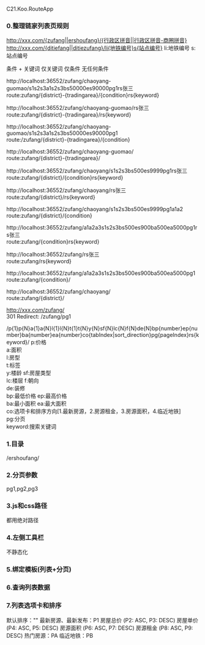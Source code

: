 C21.Koo.RouteApp

### 0.整理链家列表页规则
http://xxx.com/{zufang||ershoufang}/{行政区拼音||行政区拼音-商圈拼音}
http://xxx.com/{ditiefang||ditiezufang}/li{地铁编号}s{站点编号}
li:地铁编号
s:站点编号



条件 + 关键词
仅关键词
仅条件
无任何条件


http://localhost:36552/zufang/chaoyang-guomao/s1s2s3a1s2s3bs50000es90000pg1rs张三  
route:zufang/{district}-{tradingarea}/{condition}rs{keyword}

http://localhost:36552/zufang/chaoyang-guomao/rs张三  
route:zufang/{district}-{tradingarea}/rs{keyword}

http://localhost:36552/zufang/chaoyang-guomao/s1s2s3a1s2s3bs50000es90000pg1  
route:/zufang/{district}-{tradingarea}/{condition}

http://localhost:36552/zufang/chaoyang-guomao/  
route:zufang/{district}-{tradingarea}/

http://localhost:36552/zufang/chaoyang/s1s2s3bs500es9999pg1rs张三  
route:zufang/{district}/{condition}rs{keyword}

http://localhost:36552/zufang/chaoyang/rs张三  
route:zufang/{district}/rs{keyword}

http://localhost:36552/zufang/chaoyang/s1s2s3bs500es9999pg1a1a2  
route:zufang/{district}/{condition}

http://localhost:36552/zufang/a1a2a3s1s2s3bs500es900ba500ea5000pg1rs张三  
route:zufang/{condition}rs{keyword}

http://localhost:36552/zufang/rs张三  
route:zufang/rs{keyword}

http://localhost:36552/zufang/a1a2a3s1s2s3bs500es900ba500ea5000pg1  
route:zufang/{condition}/

http://localhost:36552/zufang/chaoyang/  
route:zufang/{district}/

http://xxx.com/zufang/  
301 Redirect: /zufang/pg1  


/p{1}p{N}a{1}a{N}l{1}l{N}t{1}t{N}y{N}sf{N}lc{N}f{N}de{N}bp{number}ep{number}ba{number}ea{number}co{tabIndex|sort_direction}pg{pageIndex}rs{keyword}/
p:价格  
a:面积  
l:房型  
t:标签  
y:楼龄
sf:房屋类型  
lc:楼层
f:朝向  
de:装修  
bp:最低价格
ep:最高价格  
ba:最小面积
ea:最大面积  
co:选项卡和排序方向[1.最新房源，2.房源租金，3.房源面积，4.临近地铁]  
pg:分页  
keyword:搜索关键词

### 1.目录
/ershoufang/

### 2.分页参数
pg1,pg2,pg3

### 3.js和css路径
都用绝对路径

### 4.左侧工具栏
不静态化

### 5.绑定模板(列表+分页)

### 6.查询列表数据

### 7.列表选项卡和排序
默认排序：""
最新房源、最新发布：P1
房屋总价 (P2: ASC, P3: DESC)
房屋单价 (P4: ASC, P5: DESC)
房源面积 (P6: ASC, P7: DESC)
房源租金 (P8: ASC, P9: DESC)
热门房源：PA
临近地铁：PB
